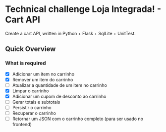 # Technical challenge Loja Integrada! - Cart API

Create a cart API, written in Python + Flask + SqlLite + UnitTest.

## Quick Overview

### What is required

- [x] Adicionar um item no carrinho
- [x] Remover um item do carrinho
- [ ] Atualizar a quantidade de um item no carrinho
- [x] Limpar o carrinho
- [x] Adicionar um cupom de desconto ao carrinho
- [ ] Gerar totais e subtotais
- [ ] Persistir o carrinho
- [ ] Recuperar o carrinho
- [ ] Retornar um JSON com o carrinho completo (para ser usado no frontend)
